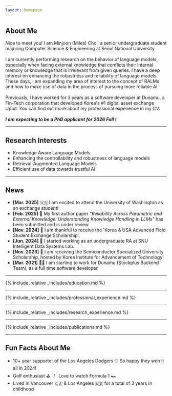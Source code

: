 ```yaml
---
layout: homepage
---
```


## About Me

Nice to meet you! I am Minjoon (Miles) Choi, a senior undergraduate student majoring Computer Science & Engineering at Seoul
National University.
<br/><br/>
I am currently performing research on the behavior of language models, especially when facing external knowledge
that conflicts their internal memory or knowledge that is irrelevant from given queries.
I have a deep interest on enhancing the robustness and reliability of language models.
These days, I am expanding my area of interest to the concept of RALMs and how to make use of data in the process of pursuing more reliable AI.
<br/><br/>
Previously, I have worked for 3 years as a software developer at Dunamu, a Fin-Tech corporation that developed Korea's #1 digital
asset exchange Upbit. You can find out more about my professional experience in my CV.
<br/><br/>
***I am expecting to be a PhD applicant for 2026 Fall !***

---

## Research Interests

- Knowledge Aware Language Models
- Enhancing the controllability and robustness of language models
- Retrieval-Augmented Language Models
- Efficient use of data towards trustful AI

---

## News
- **[Mar. 2025]** 🇺🇸 I am excited to attend the University of Washington as an exchange student!
- **[Feb. 2025]** 📝 My first author paper *"Reliability Across Parametric and External Knowledge: Understanding Knowledge Handling in LLMs"* has been submitted and is under review.
- **[Nov. 2024]** 🏅 I am thankful to receive the 'Korea & USA Advanced Field Student Exchange Scholarship'.
- **[Jun. 2024]** 🔬 I started working as an undergraduate RA at SNU Intelligent Data Systems Lab.
- **[Nov. 2023]** 🏅 I am receiving the Semiconductor Specialized University Scholarship, hosted by Korea Institute for Advancement of Technology!
- **[Mar. 2021]** 👨‍💻 I am starting to work for Dunamu (Stockplus Backend Team), as a full time software developer.

---

{% include_relative _includes/education.md %}
<br/>

---

{% include_relative _includes/professional_experience.md %}
<br/>

---

{% include_relative _includes/research_experience.md %}
<br/>

---

{% include_relative _includes/publications.md %}
<br/>

---

## Fun Facts About Me
- 10+ year supporter of the Los Angeles Dodgers ⚾️ So happy they won it all in 2024!
- Golf enthusiast ⛳️ &ensp;/&ensp; Love to watch Formula 1 🏎️
- Lived in Vancouver 🇨🇦 & Los Angeles 🇺🇸 for a total of 3 years in childhood
